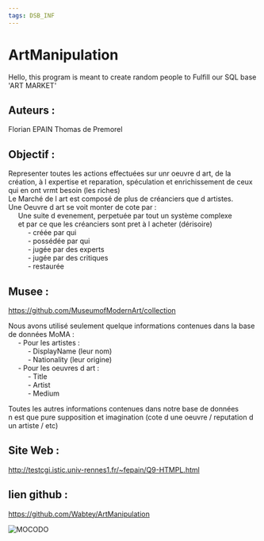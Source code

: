 ```yaml
---
tags: DSB_INF
---
```


# ArtManipulation
Hello, this program is meant to create random people to Fulfill our SQL base 'ART MARKET'


Auteurs :
---------

Florian EPAIN
Thomas de Premorel


Objectif :
----------

Representer toutes les actions effectuées sur unr oeuvre d art, de la création, à l expertise et reparation, spéculation et enrichissement de ceux qui en ont vrmt besoin (les riches)  
Le Marché de l art est composé de plus de créanciers que d artistes.  
Une Oeuvre d art se voit monter de cote par :   
     Une suite d evenement, perpetuée par tout un système complexe  
     et par ce que les créanciers sont pret à l acheter (dérisoire)  
          - créée par qui  
          - possédée par qui  
          - jugée par des experts  
          - jugée par des critiques  
          - restaurée  


Musee :
-------

https://github.com/MuseumofModernArt/collection

Nous avons utilisé seulement quelque informations contenues dans la base de données MoMA :  
     - Pour les artistes :  
          - DisplayName (leur nom)  
          - Nationality (leur origine)  
     - Pour les oeuvres d art :  
          - Title  
          - Artist  
          - Medium  

Toutes les autres informations contenues dans notre base de données  
n est que pure supposition et imagination (cote d une oeuvre / reputation d un artiste / etc)  


Site Web :
----------

http://testcgi.istic.univ-rennes1.fr/~fepain/Q9-HTMPL.html

lien github :
-------------

https://github.com/Wabtey/ArtManipulation


![MOCODO](https://user-images.githubusercontent.com/73140258/165476807-98045fbb-2f2e-4848-b13c-42fc4703bb53.png)

